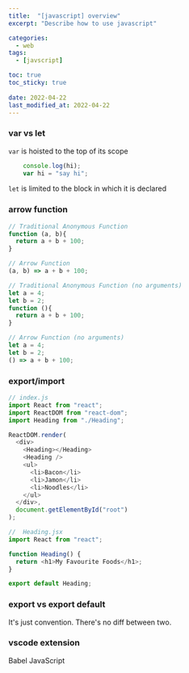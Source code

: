 ```yaml
---
title:  "[javascript] overview"
excerpt: "Describe how to use javascript"

categories:
  - web
tags:
  - [javscript]

toc: true
toc_sticky: true
 
date: 2022-04-22
last_modified_at: 2022-04-22
---
```


### var vs let

`var` is hoisted to the top of its scope

```javascript
    console.log(hi);
    var hi = "say hi";
```

`let` is limited to the block in which it is declared

### arrow function

```javascript
// Traditional Anonymous Function
function (a, b){
  return a + b + 100;
}

// Arrow Function
(a, b) => a + b + 100;

// Traditional Anonymous Function (no arguments)
let a = 4;
let b = 2;
function (){
  return a + b + 100;
}

// Arrow Function (no arguments)
let a = 4;
let b = 2;
() => a + b + 100;
```

### export/import

```javascript
// index.js
import React from "react";
import ReactDOM from "react-dom";
import Heading from "./Heading";

ReactDOM.render(
  <div>
    <Heading></Heading>
    <Heading />
    <ul>
      <li>Bacon</li>
      <li>Jamon</li>
      <li>Noodles</li>
    </ul>
  </div>,
  document.getElementById("root")
);

//  Heading.jsx
import React from "react";

function Heading() {
  return <h1>My Favourite Foods</h1>;
}

export default Heading;
```

### export vs export default

It's just convention. There's no diff between two.



### vscode extension
Babel JavaScript